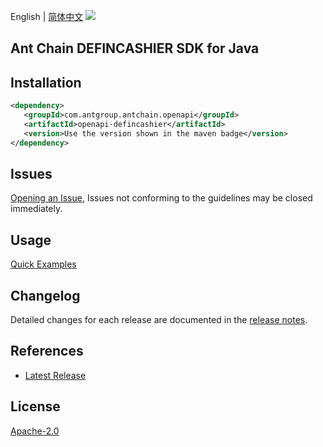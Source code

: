 English | [简体中文](README-CN.md)
![](https://aliyunsdk-pages.alicdn.com/icons/AlibabaCloud.svg)

## Ant Chain DEFINCASHIER SDK for Java

## Installation

```xml
<dependency>
   <groupId>com.antgroup.antchain.openapi</groupId>
   <artifactId>openapi-defincashier</artifactId>
   <version>Use the version shown in the maven badge</version>
</dependency>
```

## Issues
[Opening an Issue](https://github.com/alipay/antchain-openapi-prod-sdk/issues/new), Issues not conforming to the guidelines may be closed immediately.

## Usage
[Quick Examples](https://github.com/alipay/antchain-openapi-prod-sdk/blob/master/docs/0-Examples-EN.md#quick-examples)

## Changelog
Detailed changes for each release are documented in the [release notes](./ChangeLog.txt).

## References
* [Latest Release](https://github.com/alipay/antchain-openapi-prod-sdk/)

## License
[Apache-2.0](http://www.apache.org/licenses/LICENSE-2.0)
